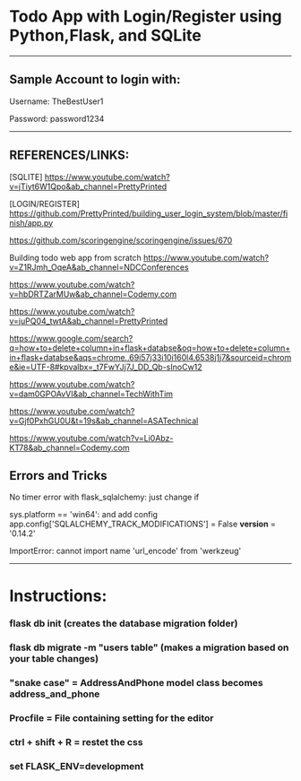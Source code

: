 # Todo App with Login/Register using Python,Flask, and SQLite

---
## Sample Account to login with:
Username: TheBestUser1

Password: password1234

---


## REFERENCES/LINKS:

[SQLITE]
https://www.youtube.com/watch?v=jTiyt6W1Qpo&ab_channel=PrettyPrinted

[LOGIN/REGISTER]
https://github.com/PrettyPrinted/building_user_login_system/blob/master/finish/app.py

https://github.com/scoringengine/scoringengine/issues/670

Building todo web app from scratch https://www.youtube.com/watch?v=Z1RJmh_OqeA&ab_channel=NDCConferences

https://www.youtube.com/watch?v=hbDRTZarMUw&ab_channel=Codemy.com

https://www.youtube.com/watch?v=juPQ04_twtA&ab_channel=PrettyPrinted

https://www.google.com/search?q=how+to+delete+column+in+flask+databse&oq=how+to+delete+column+in+flask+databse&aqs=chrome..69i57j33i10i160l4.6538j1j7&sourceid=chrome&ie=UTF-8#kpvalbx=_t7FwYJj7J_DD_Qb-sInoCw12

https://www.youtube.com/watch?v=dam0GPOAvVI&ab_channel=TechWithTim

https://www.youtube.com/watch?v=Gjf0PxhGU0U&t=19s&ab_channel=ASATechnical

https://www.youtube.com/watch?v=Li0Abz-KT78&ab_channel=Codemy.com


## Errors and Tricks

No timer error with flask_sqlalchemy: just change if 

sys.platform == 'win64': and add config app.config['SQLALCHEMY_TRACK_MODIFICATIONS'] = False
__version__ = '0.14.2'

ImportError: cannot import name 'url_encode' from 'werkzeug'

---
# Instructions:

### flask db init (creates the database migration folder)

### flask db migrate -m "users table" (makes a migration based on your table changes)

### "snake case" = AddressAndPhone model class becomes address_and_phone

### Procfile  = File containing setting for the editor

### ctrl + shift + R = restet the css

### set FLASK_ENV=development
